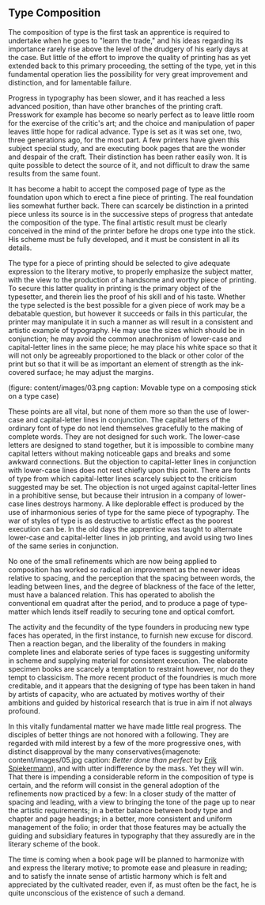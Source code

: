## Type Composition

The composition of type is the first task an apprentice is required to undertake when he goes to "learn the trade," and his ideas regarding its importance rarely rise above the level of the drudgery of his early days at the case. But little of the effort to improve the quality of printing has as yet extended back to this primary proceeding, the setting of the type, yet in this fundamental operation lies the possibility for very great improvement and distinction, and for lamentable failure.

Progress in typography has been slower, and it has reached a less advanced position, than have other branches of the printing craft. Presswork for example has become so nearly perfect as to leave little room for the exercise of the critic's art; and the choice and manipulation of paper leaves little hope for radical advance. Type is set as it was set one, two, three generations ago, for the most part. A few printers have given this subject special study, and are executing book pages that are the wonder and despair of the craft. Their distinction has been rather easily won. It is quite possible to detect the source of it, and not difficult to draw the same results from the same fount.

It has become a habit to accept the composed page of type as the foundation upon which to erect a fine piece of printing. The real foundation lies somewhat further back. There can scarcely be distinction in a printed piece unless its source is in the successive steps of progress that antedate the composition of the type. The final artistic result must be clearly conceived in the mind of the printer before he drops one type into the stick. His scheme must be fully developed, and it must be consistent in all its details.

The type for a piece of printing should be selected to give adequate expression to the literary motive, to properly emphasize the subject matter, with the view to the production of a handsome and worthy piece of printing. To secure this latter quality in printing is the primary object of the typesetter, and therein lies the proof of his skill and of his taste. Whether the type selected is the best possible for a given piece of work may be a debatable question, but however it succeeds or fails in this particular, the printer may manipulate it in such a manner as will result in a consistent and artistic example of typography. He may use the sizes which should be in conjunction; he may avoid the common anachronism of lower-case and capital-letter lines in the same piece; he may place his white space so that it will not only be agreeably proportioned to the black or other color of the print but so that it will be as important an element of strength as the ink-covered surface; he may adjust the margins.

(figure: content/images/03.png caption: Movable type on a composing stick on a type case)

These points are all vital, but none of them more so than the use of lower-case and capital-letter lines in conjunction. The capital letters of the ordinary font of type do not lend themselves gracefully to the making of complete words. They are not designed for such work. The lower-case letters are designed to stand together, but it is impossible to combine many capital letters without making noticeable gaps and breaks and some awkward connections. But the objection to capital-letter lines in conjunction with lower-case lines does not rest chiefly upon this point. There are fonts of type from which capital-letter lines scarcely subject to the criticism suggested may be set. The objection is not urged against capital-letter lines in a prohibitive sense, but because their intrusion in a company of lower-case lines destroys harmony. A like deplorable effect is produced by the use of inharmonious series of type for the same piece of typography. The war of styles of type is as destructive to artistic effect as the poorest execution can be. In the old days the apprentice was taught to alternate lower-case and capital-letter lines in job printing, and avoid using two lines of the same series in conjunction.

No one of the small refinements which are now being applied to composition has worked so radical an improvement as the newer ideas relative to spacing, and the perception that the spacing between words, the leading between lines, and the degree of blackness of the face of the letter, must have a balanced relation. This has operated to abolish the conventional em quadrat after the period, and to produce a page of type-matter which lends itself readily to securing tone and optical comfort.

The activity and the fecundity of the type founders in producing new type faces has operated, in the first instance, to furnish new excuse for discord. Then a reaction began, and the liberality of the founders in making complete lines and elaborate series of type faces is suggesting uniformity in scheme and supplying material for consistent execution. The elaborate specimen books are scarcely a temptation to restraint however, nor do they tempt to classicism. The more recent product of the foundries is much more creditable, and it appears that the designing of type has been taken in hand by artists of capacity, who are actuated by motives worthy of their ambitions and guided by historical research that is true in aim if not always profound.

In this vitally fundamental matter we have made little real progress. The disciples of better things are not honored with a following. They are regarded with mild interest by a few of the more progressive ones, with distinct disapproval by the many conservatives(imagenote: content/images/05.jpg caption: _Better done than perfect_ by [Erik Spiekermann](https://spiekermann.com/en/new-posters/)), and with utter indifference by the mass. Yet they will win. That there is impending a considerable reform in the composition of type is certain, and the reform will consist in the general adoption of the refinements now practiced by a few: In a closer study of the matter of spacing and leading, with a view to bringing the tone of the page up to near the artistic requirements; in a better balance between body type and chapter and page headings; in a better, more consistent and uniform management of the folio; in order that those features may be actually the guiding and subsidiary features in typography that they assuredly are in the literary scheme of the book.

The time is coming when a book page will be planned to harmonize with and express the literary motive; to promote ease and pleasure in reading; and to satisfy the innate sense of artistic harmony which is felt and appreciated by the cultivated reader, even if, as must often be the fact, he is quite unconscious of the existence of such a demand.

